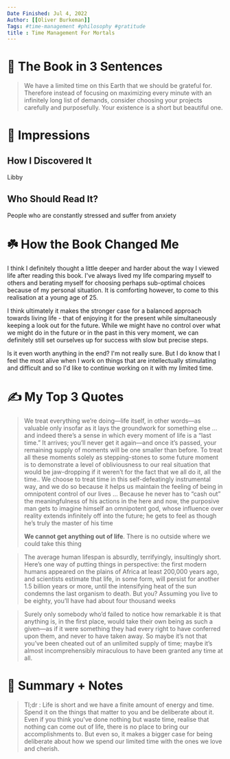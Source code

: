 ```yaml
---
Date Finished: Jul 4, 2022
Author: [[Oliver Burkeman]]
Tags: #time-management #philosophy #gratitude 
title : Time Management For Mortals
---
```


# 🚀 The Book in 3 Sentences

> We have a limited time on this Earth that we should be grateful for. Therefore instead of focusing on maximizing every minute with an infinitely long list of demands, consider choosing your projects carefully and purposefully. Your existence is a short but beautiful one.

# 🎨 Impressions

## How I Discovered It

Libby

## Who Should Read It?

People who are constantly stressed and suffer from anxiety

# ☘️ How the Book Changed Me

I think I definitely thought a little deeper and harder about the way I viewed life after reading this book. I've always lived my life comparing myself to others and berating myself for choosing perhaps sub-optimal choices because of my personal situation. It is comforting however, to come to this realisation at a young age of 25. 

I think ultimately it makes the stronger case for a balanced approach towards living life - that of enjoying it for the present while simultaneously keeping a look out for the future. While we might have no control over what we might do in the future or in the past in this very moment, we can definitely still set ourselves up for success with slow but precise steps.

Is it even worth anything in the end? I'm not really sure. But I do know that I feel the most alive when I work on things that are intellectually stimulating and difficult and so I'd like to continue working on it with my limited time.


# ✍️ My Top 3 Quotes

> We treat everything we’re doing—life itself, in other words—as valuable only insofar as it lays the groundwork for something else ... and indeed there’s a sense in which every moment of life is a “last time.” It arrives; you’ll never get it again—and once it’s passed, your remaining supply of moments will be one smaller than before. To treat all these moments solely as stepping-stones to some future moment is to demonstrate a level of obliviousness to our real situation that would be jaw-dropping if it weren’t for the fact that we all do it, all the time.. We choose to treat time in this self-defeatingly instrumental way, and we do so because it helps us maintain the feeling of being in omnipotent control of our lives ... Because he never has to “cash out” the meaningfulness of his actions in the here and now, the purposive man gets to imagine himself an omnipotent god, whose influence over reality extends infinitely off into the future; he gets to feel as though he’s truly the master of his time
> 
> **We cannot get anything out of life**. There is no outside where we could take this thing


> The average human lifespan is absurdly, terrifyingly, insultingly short. Here’s one way of putting things in perspective: the first modern humans appeared on the plains of Africa at least 200,000 years ago, and scientists estimate that life, in some form, will persist for another 1.5 billion years or more, until the intensifying heat of the sun condemns the last organism to death. But you? Assuming you live to be eighty, you’ll have had about four thousand weeks

> Surely only somebody who’d failed to notice how remarkable it is that anything is, in the first place, would take their own being as such a given—as if it were something they had every right to have conferred upon them, and never to have taken away. So maybe it’s not that you’ve been cheated out of an unlimited supply of time; maybe it’s almost incomprehensibly miraculous to have been granted any time at all.



# 📒 Summary + Notes

> Tl;dr : Life is short and we have a finite amount of energy and time. Spend it on the things that matter to you and be deliberate about it. Even if you think you've done nothing but waste time, realise that nothing can come out of life, there is no place to bring our accomplishments to. But even so, it makes a bigger case for being deliberate about how we spend our limited time with the ones we love and cherish.

